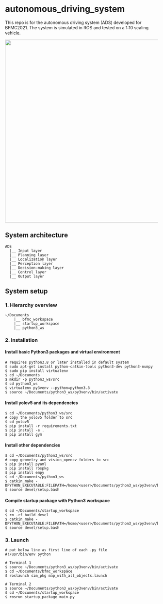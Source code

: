 # autonomous_driving_system
This repo is for the autonomous driving system (ADS) developed for BFMC2021. The system is simulated in ROS and tested on a 1:10 scaling vehicle.

<p align="center">
  <img src="https://user-images.githubusercontent.com/62132206/139712662-ea3d87d7-a312-4bd8-9be8-56534e74adb9.gif?raw=true" width="600">
</p>

## System architecture

    ADS
      |__ Input layer
      |__ Planning layer
      |__ Localization layer
      |__ Perception layer
      |__ Decision-making layer
      |__ Control layer
      |__ Output layer


## System setup
### 1. Hierarchy overview

    ~/Documents
        |__ bfmc_workspace
        |__ startup_workspace
        |__ python3_ws

### 2. Installation

#### Install basic Python3 packages and virtual environment
    
    # requires python3.8 or later installed in default system
    $ sudo apt-get install python-catkin-tools python3-dev python3-numpy
    $ sudo pip install virtualenv
    $ cd ~/Documents
    $ mkdir -p python3_ws/src
    $ cd python3_ws
    $ virtualenv py3venv --python=python3.8
    $ source ~/Documents/python3_ws/py3venv/bin/activate

#### Install yolov5 and its dependencies

    $ cd ~/Documents/python3_ws/src
    # copy the yolov5 folder to src
    $ cd yolov5
    $ pip install -r requirements.txt
    $ pip install -e .
    $ pip install gym

#### Install other dependencies

    $ cd ~/Documents/python3_ws/src
    # copy geometry and vision_opencv folders to src
    $ pip install pyaml
    $ pip install rospkg
    $ pip install empy
    $ cd ~/Documents/python3_ws
    $ catkin_make -DPYTHON_EXECUTABLE:FILEPATH=/home/<user>/Documents/python3_ws/py3venv/bin/python
    $ source devel/setup.bash

#### Compile startup package with Python3 workspace

    $ cd ~/Documents/startup_workspace
    $ rm -rf build devel
    $ catkin_make -DPYTHON_EXECUTABLE:FILEPATH=/home/<user>/Documents/python3_ws/py3venv/bin/python
    $ source devel/setup.bash

### 3. Launch

    # put below line as first line of each .py file
    #!/usr/bin/env python
    
    # Terminal 1
    $ source ~/Documents/python3_ws/py3venv/bin/activate
    $ cd ~/Documents/bfmc_workspace
    $ roslaunch sim_pkg map_with_all_objects.launch
    
    # Terminal 2
    $ source ~/Documents/python3_ws/py3venv/bin/activate
    $ cd ~/Documents/startup_workspace
    $ rosrun startup_package main.py
